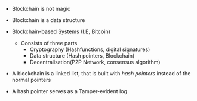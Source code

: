 * Blockchain is not magic

* Blockchain is a data structure
* Blockchain-based Systems (I.E, Bitcoin)
	* Consists of three parts
		* Cryptography (Hashfunctions, digital signatures)
		* Data structure (Hash pointers, Blockchain)
		* Decentralisation(P2P Network, consensus algorithm)

* A blockchain is a linked list, that is built with *hash pointers* instead of the normal pointers
* A hash pointer serves as a Tamper-evident log